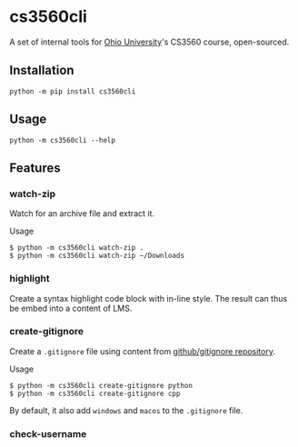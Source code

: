 # cs3560cli

A set of internal tools for [Ohio University](https://www.ohio.edu/)'s CS3560 course, open-sourced.

## Installation

```console
python -m pip install cs3560cli
```

## Usage

```console
python -m cs3560cli --help
```

## Features

### watch-zip

Watch for an archive file and extract it.

Usage

```console
$ python -m cs3560cli watch-zip .
$ python -m cs3560cli watch-zip ~/Downloads
```

### highlight

Create a syntax highlight code block with in-line style. The result can thus be embed into a content of LMS.

### create-gitignore

Create a `.gitignore` file using content from [github/gitignore repository](https://github.com/github/gitignore).

Usage

```console
$ python -m cs3560cli create-gitignore python
$ python -m cs3560cli create-gitignore cpp
```

By default, it also add `windows` and `macos` to the `.gitignore` file.

### check-username
